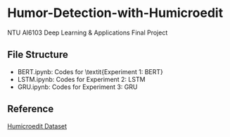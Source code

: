 # Humor-Detection-with-Humicroedit
NTU AI6103 Deep Learning &amp; Applications Final Project

## File Structure
- BERT.ipynb: Codes for \textit{Experiment 1: BERT}
- LSTM.ipynb: Codes for Experiment 2: LSTM
- GRU.ipynb: Codes for Experiment 3: GRU

## Reference
[Humicroedit Dataset](https://huggingface.co/datasets/humicroedit)
